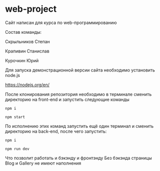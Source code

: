 # web-project


Сайт написан для курса по web-программированию


Состав команды:

Скрыльников Степан

Крапивин Станислав

Курочкин Юрий



Для запуска демонстрационной версии cайта необходимо установить node.js

https://nodejs.org/en/

После клонирования репозитория необходимо в терминале сменить директорию на front-end и запустить следующие команды

`npm i`

`npm start`

По исполнению этих команд запустить ещё один терминал и сменить директорию на back-end, после чего запустить:

`npm i`

`npm run dev`

Что позволит работать и бэкэнду и фронтэнду
Без бэкэнда страницы Blog и Gallery не имеют наполнения
